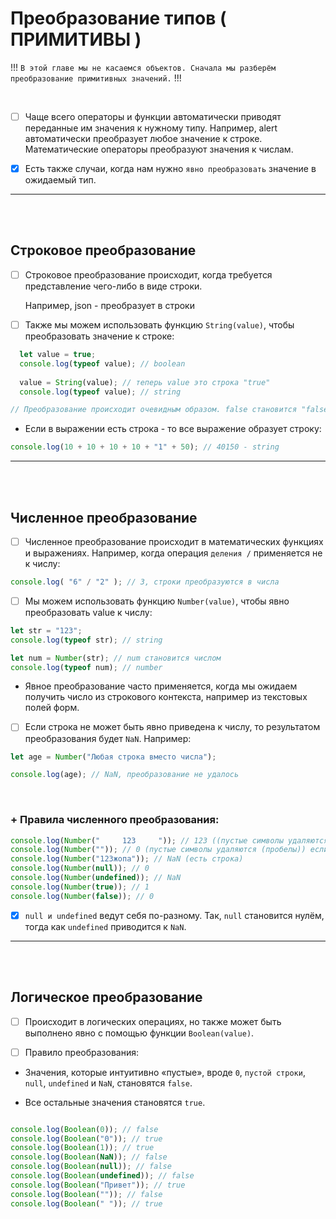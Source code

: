 # Преобразование типов ( ПРИМИТИВЫ )

!!! `В этой главе мы не касаемся объектов. Сначала мы разберём преобразование примитивных значений.` !!!

<br>

- [ ] Чаще всего операторы и функции автоматически приводят переданные им значения к нужному типу. Например, alert автоматически преобразует любое значение к строке. Математические операторы преобразуют значения к числам.

- [x] Есть также случаи, когда нам нужно `явно преобразовать` значение в ожидаемый тип.

<hr>
<br>
<br>

<h2>Строковое преобразование</h2>

- [ ] Строковое преобразование происходит, когда требуется представление чего-либо в виде строки.
  
  Например, json - преобразует в строки

- [ ] Также мы можем использовать функцию `String(value)`, чтобы преобразовать значение к строке:

```javascript
  let value = true;
  console.log(typeof value); // boolean
  
  value = String(value); // теперь value это строка "true"
  console.log(typeof value); // string

// Преобразование происходит очевидным образом. false становится "false", null становится "null" и т.п.
```

+ Если в выражении есть строка - то все выражение образует строку:

```javascript
console.log(10 + 10 + 10 + 10 + "1" + 50); // 40150 - string
```

<hr>
<br>
<br>

<h2>Численное преобразование</h2>

- [ ] Численное преобразование происходит в математических функциях и выражениях. Например, когда операция `деления /` применяется не к числу:

```javascript
console.log( "6" / "2" ); // 3, строки преобразуются в числа
```

- [ ] Мы можем использовать функцию `Number(value)`, чтобы явно преобразовать value к числу:

```javascript
let str = "123";
console.log(typeof str); // string

let num = Number(str); // num становится числом
console.log(typeof num); // number
```

+ Явное преобразование часто применяется, когда мы ожидаем получить число из строкового контекста, например из текстовых полей форм.

- [ ] Если строка не может быть явно приведена к числу, то результатом преобразования будет `NaN`. Например:

```javascript
let age = Number("Любая строка вместо числа");

console.log(age); // NaN, преобразование не удалось
```

<br>

<h3>+ Правила численного преобразования:</h3>

```javascript
console.log(Number("     123     ")); // 123 ((пустые символы удаляются (пробелы)))
console.log(Number("")); // 0 (пустые символы удаляются (пробелы)) если числа нет => 0
console.log(Number("123жопа")); // NaN (есть строка)
console.log(Number(null)); // 0
console.log(Number(undefined)); // NaN
console.log(Number(true)); // 1
console.log(Number(false)); // 0
```

- [x] `null и undefined` ведут себя по-разному. Так, `null` становится нулём, тогда как `undefined` приводится к `NaN`.

<hr>
<br>
<br>

<h2>Логическое преобразование</h2>

- [ ] Происходит в логических операциях, но также может быть выполнено явно с помощью функции `Boolean(value)`.

- [ ] Правило преобразования:

+ Значения, которые интуитивно «пустые», вроде `0`, `пустой строки`, `null`, `undefined` и `NaN`, становятся `false`.

+ Все остальные значения становятся `true`.

```javascript

console.log(Boolean(0)); // false
console.log(Boolean("0")); // true
console.log(Boolean(1)); // true
console.log(Boolean(NaN)); // false
console.log(Boolean(null)); // false
console.log(Boolean(undefined)); // false
console.log(Boolean("Привет")); // true
console.log(Boolean("")); // false
console.log(Boolean(" ")); // true


```
